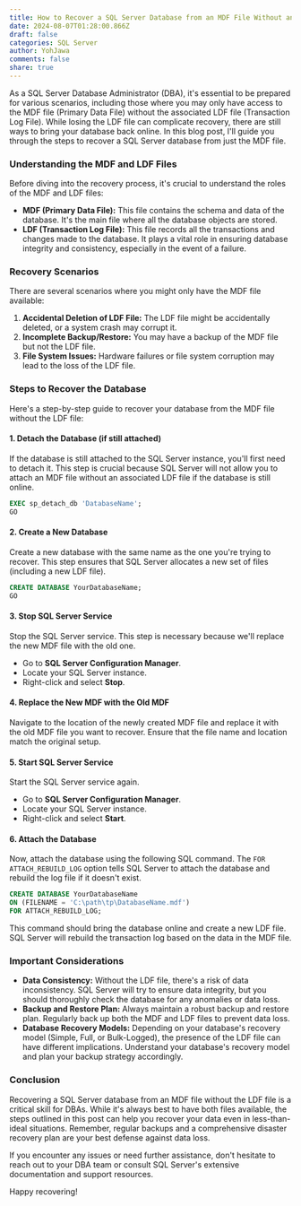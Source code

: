 ```yaml
---
title: How to Recover a SQL Server Database from an MDF File Without an LDF File
date: 2024-08-07T01:28:00.866Z
draft: false
categories: SQL Server
author: YohJawa
comments: false
share: true
---
```

<!--StartFragment-->

As a SQL Server Database Administrator (DBA), it's essential to be prepared for various scenarios, including those where you may only have access to the MDF file (Primary Data File) without the associated LDF file (Transaction Log File). While losing the LDF file can complicate recovery, there are still ways to bring your database back online. In this blog post, I'll guide you through the steps to recover a SQL Server database from just the MDF file.

### Understanding the MDF and LDF Files

Before diving into the recovery process, it's crucial to understand the roles of the MDF and LDF files:

* **MDF (Primary Data File):** This file contains the schema and data of the database. It's the main file where all the database objects are stored.
* **LDF (Transaction Log File):** This file records all the transactions and changes made to the database. It plays a vital role in ensuring database integrity and consistency, especially in the event of a failure.

### Recovery Scenarios

There are several scenarios where you might only have the MDF file available:

1. **Accidental Deletion of LDF File:** The LDF file might be accidentally deleted, or a system crash may corrupt it.
2. **Incomplete Backup/Restore:** You may have a backup of the MDF file but not the LDF file.
3. **File System Issues:** Hardware failures or file system corruption may lead to the loss of the LDF file.

### Steps to Recover the Database

Here's a step-by-step guide to recover your database from the MDF file without the LDF file:

#### 1. **Detach the Database (if still attached)**

If the database is still attached to the SQL Server instance, you'll first need to detach it. This step is crucial because SQL Server will not allow you to attach an MDF file without an associated LDF file if the database is still online.

```sql
EXEC sp_detach_db 'DatabaseName';
GO
```

#### 2. **Create a New Database**

Create a new database with the same name as the one you're trying to recover. This step ensures that SQL Server allocates a new set of files (including a new LDF file).

```sql
CREATE DATABASE YourDatabaseName;
GO

```

#### 3. **Stop SQL Server Service**

Stop the SQL Server service. This step is necessary because we'll replace the new MDF file with the old one.

* Go to **SQL Server Configuration Manager**.
* Locate your SQL Server instance.
* Right-click and select **Stop**.

#### 4. **Replace the New MDF with the Old MDF**

Navigate to the location of the newly created MDF file and replace it with the old MDF file you want to recover. Ensure that the file name and location match the original setup.

#### 5. **Start SQL Server Service**

Start the SQL Server service again.

* Go to **SQL Server Configuration Manager**.
* Locate your SQL Server instance.
* Right-click and select **Start**.

#### 6. **Attach the Database**

Now, attach the database using the following SQL command. The `FOR ATTACH_REBUILD_LOG` option tells SQL Server to attach the database and rebuild the log file if it doesn't exist.

```sql
CREATE DATABASE YourDatabaseName
ON (FILENAME = 'C:\path\tp\DatabaseName.mdf')
FOR ATTACH_REBUILD_LOG;

```

This command should bring the database online and create a new LDF file. SQL Server will rebuild the transaction log based on the data in the MDF file.

### Important Considerations

* **Data Consistency:** Without the LDF file, there's a risk of data inconsistency. SQL Server will try to ensure data integrity, but you should thoroughly check the database for any anomalies or data loss.
* **Backup and Restore Plan:** Always maintain a robust backup and restore plan. Regularly back up both the MDF and LDF files to prevent data loss.
* **Database Recovery Models:** Depending on your database's recovery model (Simple, Full, or Bulk-Logged), the presence of the LDF file can have different implications. Understand your database's recovery model and plan your backup strategy accordingly.

### Conclusion

Recovering a SQL Server database from an MDF file without the LDF file is a critical skill for DBAs. While it's always best to have both files available, the steps outlined in this post can help you recover your data even in less-than-ideal situations. Remember, regular backups and a comprehensive disaster recovery plan are your best defense against data loss.

If you encounter any issues or need further assistance, don't hesitate to reach out to your DBA team or consult SQL Server's extensive documentation and support resources.

Happy recovering!

<!--EndFragment-->